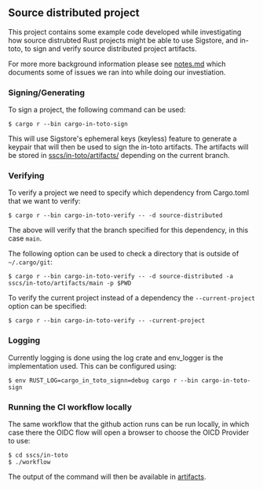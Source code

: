 ## Source distributed project
This project contains some example code developed while investigating how
source distrubted Rust projects might be able to use Sigstore, and in-toto, to
sign and verify source distributed project artifacts.

For more more background information please see [notes.md](./notes.md) which
documents some of issues we ran into while doing our investiation.

### Signing/Generating
To sign a project, the following command can be used:
```console
$ cargo r --bin cargo-in-toto-sign
```
This will use Sigstore's ephemeral keys (keyless) feature to generate a keypair
that will then be used to sign the in-toto artifacts. The artifacts will be
stored in [sscs/in-toto/artifacts/<branch>](./sscs/in-toto/artifacts) depending
on the current branch.

### Verifying
To verify a project we need to specify which dependency from Cargo.toml that
we want to verify:
```console
$ cargo r --bin cargo-in-toto-verify -- -d source-distributed
```
The above will verify that the branch specified for this dependency, in this
case `main`.

The following option can be used to check a directory that is outside of
`~/.cargo/git`:
```console
$ cargo r --bin cargo-in-toto-verify -- -d source-distributed -a sscs/in-toto/artifacts/main -p $PWD
```

To verify the current project instead of a dependency the `--current-project`
option can be specified:
```console
$ cargo r --bin cargo-in-toto-verify -- -current-project
```

### Logging
Currently logging is done using the log crate and env_logger is the
implementation used. This can be configured using:
```console
$ env RUST_LOG=cargo_in_toto_signn=debug cargo r --bin cargo-in-toto-sign
```

### Running the CI workflow locally
The same workflow that the github action runs can be run locally, in which case
there the OIDC flow will open a browser to choose the OICD Provider to use:
```console
$ cd sscs/in-toto
$ ./workflow
```
The output of the command will then be available in
[artifacts](./sscs/in-toto/artifacts).
